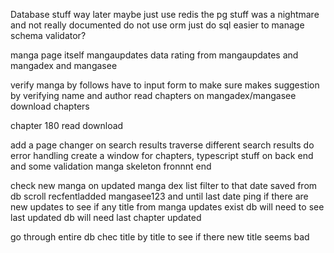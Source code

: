 Database stuff way later
maybe just use redis the pg stuff was a nightmare and not really documented
do not use orm just do sql easier to manage
schema validator?

manga page itself
mangaupdates data
rating from mangaupdates and mangadex and mangasee

verify manga by follows have to input form to make sure
makes suggestion by verifying name and author
read chapters on mangadex/mangasee
download chapters

chapter 180 read download

add a page changer on search results traverse different search results do error handling
create a window for chapters,
typescript stuff on back end and some validation
manga skeleton fronnnt end




check new manga on updated manga dex list filter to that date saved from db 
scroll recfentladded mangasee123 and until last date
ping if there are new updates to see if any title from manga updates exist
db will need to see last updated
db will need last chapter updated

go through entire db chec title by title to see if there new title seems bad


